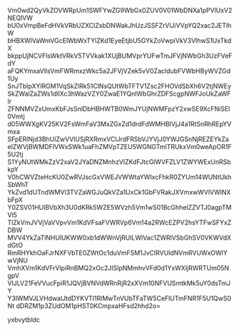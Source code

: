Vm0wd2QyVkZOVWRpUm1SWFYwZG9WbGx0ZUV0V01WbDNXa1pPVlUxV2NEQlVW
bU0xVmpBeFdHVkVRbUZXClZsbDNWakJhUzJSSFZrVlJiVVpYQ2xac2JETlhW
bHBXWlVaWmVGcElWbWxTYlZKd1EyeEtjbU5GYkZoVwpiVkV3VlhwS1UxTkdX
bkppUjNCVFlsWktVRkV5TVVkak1XUjBUMVprYUFwTmJFVjNWbGh3UzFVeFdY
aFQKYmxaVllsVmFWRmxzWkc5a2JFVjVZek5vV0ZacldubFVWbHByWVZGd1Uy
SnJTblpXYlRGM1VqSkZlRk51ClNsQUtWbTFTV1Zsc2FHOVdSbXh6V2tjNWEy
SkZWalZaZWs1dllXc3hWazVZY0ZwaE1YQnlWbGhrZDFScgpNWFJoUkZaWFlr
ZFNNMVZxUmxKbFJsSnlDbHBHWTB0WmJYUjNWMFpzY2xwSE9XcFNiSEI0Vmtj
d05WWXgKV25KV2FsWmFaV3MxZGxZd1drdFdWMHBIVjJ4a1RtSnRhREpYVmxa
SFpERlNjd3BhUlZwVVlUSjRXRmxVClJrdFRSbVJYVjJ0YWJGSnNjREZEYkZa
elZWVjBWMDFIVWxSWk1uaFhZMVpTZEU5WGNGTmlTRUkxVm0weApOR1F5U2tj
S1YyNUtWMkZzV2xaV2JYaDNZMnhzVlZKdFJtcGlWVFZLV1ZWYWExUnRSbkpY
V0hCWVZteHcKU0ZwRVJscGxVWEJVWWtaYWIxcFhkR0ZYUm14WUNtUkhSbWhT
YkZvd1dUTndWMVl3TVZaWGJuQkVZa1UxCk1GbFVRakJXVmxwWVlVWlNXbFpX
Y0ZSV01HUlBVbXh3U0dKRk5WZE5WVzh5Vm1wS01BcGhhelZZVTJ0agpTMVl5
TlZkVmJVVjVaVVpvVm1KdVFsaFVWRVp6Vm14a2RWcEZPV2hsYTFwSFYxZDBW
MVV4YkZaTlNHUlUKWW0xb1dWWnVjRUlLWlVac1ZWRlVSbGhSV0VKWVdXdGtO
RmRHYkhOaFJrNXFVbTE0ZWtOc1duVmFSM1JvClRVUldNVmRVUWxOWlYwVjNU
VmhXVm1KdVFrVlpiRnBMQ2xOc2JISlpNMmhvVFd0d1YxWXljRWRTUm05NgpV
VlJLV21FeVVucFpiR1JQVjBVNVdWRnRjR2xXVm10NFVUSmtkMk5uY0dsTmJY
Y3lWMVJLVHdwalJtdDYKVTI1RlMwTnVUbTFaTW5CeFlUTmFNR1F5U1QwS0Nt
dDRZM1p3ZUdOM1pHST0KCmpxaHFsd2hhd2o=

yxbvytbldc